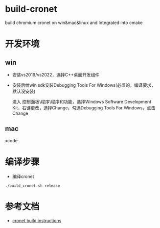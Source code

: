 # build-cronet
build chromium cronet on win&mac&linux and Integrated into cmake

# 开发环境
## win
- 安装vs2019/vs2022，选择C++桌面开发组件
- 安装后给win sdk安装Debugging Tools For Windows(必须的，编译要求，默认没安装)

    进入 控制面板\程序\程序和功能，选择Windows Software Development Kit，右键更改，选择Change，勾选Debugging Tools For Windows，点击Change

## mac
xcode

# 编译步骤
- 编译cronet
```
./build_cronet.sh release
```

# 参考文档
- [cronet build instructions](https://chromium.googlesource.com/chromium/src/+/master/components/cronet/build_instructions.md)
